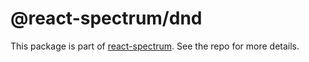 # @react-spectrum/dnd

This package is part of [react-spectrum](https://github.com/adobe/react-spectrum). See the repo for more details.
